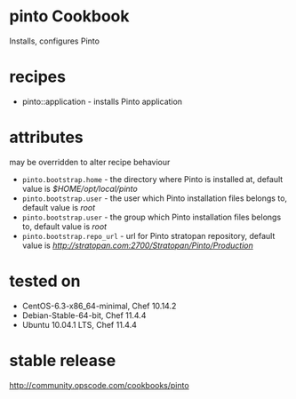 # pinto Cookbook
Installs, configures Pinto 

# recipes

* pinto::application - installs Pinto application

# attributes 
may be overridden to alter recipe behaviour 

* `pinto.bootstrap.home` - the directory where Pinto is installed at, default value is _$HOME/opt/local/pinto_
* `pinto.bootstrap.user` - the user which Pinto installation files belongs to, default value is _root_
* `pinto.bootstrap.user` - the group which Pinto installation files belongs to, default value is _root_
* `pinto.bootstrap.repo_url` - url for Pinto stratopan repository, default value is _http://stratopan.com:2700/Stratopan/Pinto/Production_


# tested on
* CentOS-6.3-x86_64-minimal, Chef 10.14.2
* Debian-Stable-64-bit, Chef 11.4.4
* Ubuntu 10.04.1 LTS, Chef 11.4.4 

# stable release
http://community.opscode.com/cookbooks/pinto

